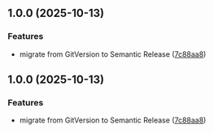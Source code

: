 ## 1.0.0 (2025-10-13)

### Features

* migrate from GitVersion to Semantic Release ([7c88aa8](https://github.com/stdray/animemov-bot/commit/7c88aa86aaa2b5aec81e0ed7be0bc218658c13d5))

## 1.0.0 (2025-10-13)

### Features

* migrate from GitVersion to Semantic Release ([7c88aa8](https://github.com/stdray/animemov-bot/commit/7c88aa86aaa2b5aec81e0ed7be0bc218658c13d5))
